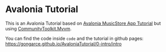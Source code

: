 # Avalonia Tutorial

This is an Avalonia Tutorial based on [Avalonia MusicStore App Tutorial](https://docs.avaloniaui.net/docs/tutorials/music-store-app/) but using [CommunityToolkit.Mvvm](https://learn.microsoft.com/en-us/dotnet/communitytoolkit/mvvm/).

You can find the code inside ``code`` and the tutorial in github pages: https://gongarce.github.io/AvaloniaTutorial/0-intro/intro
